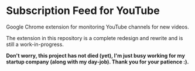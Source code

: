 Subscription Feed for YouTube
=============================

Google Chrome extension for monitoring YouTube channels for new videos.

The extension in this repository is a complete redesign and rewrite and is
still a work-in-progress.

**Don't worry, this project has not died (yet), I'm just busy working for my
startup company (along with my day-job). Thank you for your patience :).**
